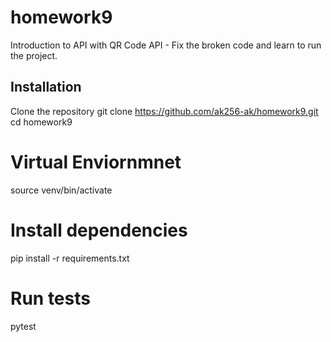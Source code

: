 # homework9
Introduction to API with QR Code API - Fix the broken code and learn to run the project.

## Installation
Clone the repository
git clone https://github.com/ak256-ak/homework9.git
cd homework9

# Virtual Enviornmnet 
source venv/bin/activate

# Install dependencies 
pip install -r requirements.txt


# Run tests 
pytest
